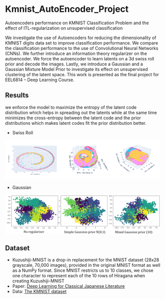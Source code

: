 # Kmnist_AutoEncoder_Project
Autoencoders performance on KMNIST Classification Problem and the effect of ITL-regularization on unsupervised classification

We investigate the use of Autoencoders for reducing the dimensionality of KMNIST digits data set to improve classification performance. We compare the classification performance to the use of Convolutional Neural Networks (CNNs). We further introduce an information theory regularizer on the autoencoder. We force the autoencoder to learn latents on a 3d swiss roll prior and decode the images. Lastly, we introduce a Gaussian and a Gaussian Mixture Model Prior to investigate its effect on unsupervised clustering of the latent space. This work is presented as the final project for EEL6814 – Deep Learning Course.

## Results
we enforce the model to maximize the entropy of the latent code distribution which helps  in spreading out the latents while at the same time minimizes the cross-entropy between the latent code and the prior distributions which makes latent codes fit the prior distribution better.

- Swiss Roll

![img1](/data/Picture1.png)

- Gaussian

![img2](/data/Picture2.png)

## Dataset
- Kuzushiji-MNIST is a drop-in replacement for the MNIST dataset (28x28 grayscale, 70,000 images), provided in the original MNIST format as well as a NumPy format. Since MNIST restricts us to 10 classes, we chose one character to represent each of the 10 rows of Hiragana when creating Kuzushiji-MNIST
- Paper: [Deep Learning for Classical Japanese Literature](https://arxiv.org/pdf/1812.01718.pdf)
- Data: [The KMNIST dataset](http://codh.rois.ac.jp/kmnist/index.html.en)
